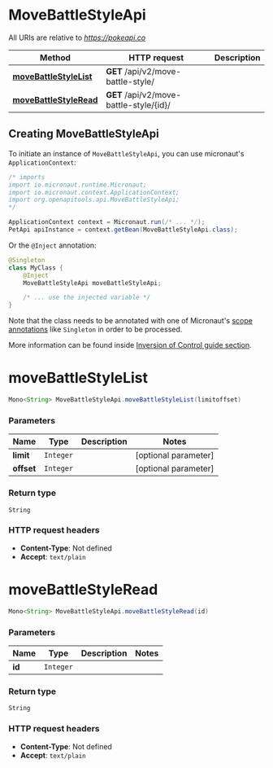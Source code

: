 # MoveBattleStyleApi

All URIs are relative to *https://pokeapi.co*

| Method | HTTP request | Description |
|------------- | ------------- | -------------|
| [**moveBattleStyleList**](MoveBattleStyleApi.md#moveBattleStyleList) | **GET** /api/v2/move-battle-style/ |  |
| [**moveBattleStyleRead**](MoveBattleStyleApi.md#moveBattleStyleRead) | **GET** /api/v2/move-battle-style/{id}/ |  |


## Creating MoveBattleStyleApi

To initiate an instance of `MoveBattleStyleApi`, you can use micronaut's `ApplicationContext`:
```java
/* imports
import io.micronaut.runtime.Micronaut;
import io.micronaut.context.ApplicationContext;
import org.openapitools.api.MoveBattleStyleApi;
*/

ApplicationContext context = Micronaut.run(/* ... */);
PetApi apiInstance = context.getBean(MoveBattleStyleApi.class);
```

Or the `@Inject` annotation:
```java
@Singleton
class MyClass {
    @Inject
    MoveBattleStyleApi moveBattleStyleApi;

    /* ... use the injected variable */
}
```
Note that the class needs to be annotated with one of Micronaut's [scope annotations](https://docs.micronaut.io/latest/guide/#scopes) like `Singleton` in order to be processed.

More information can be found inside [Inversion of Control guide section](https://docs.micronaut.io/latest/guide/#ioc).

<a id="moveBattleStyleList"></a>
# **moveBattleStyleList**
```java
Mono<String> MoveBattleStyleApi.moveBattleStyleList(limitoffset)
```



### Parameters
| Name | Type | Description  | Notes |
|------------- | ------------- | ------------- | -------------|
| **limit** | `Integer`|  | [optional parameter] |
| **offset** | `Integer`|  | [optional parameter] |


### Return type
`String`



### HTTP request headers
 - **Content-Type**: Not defined
 - **Accept**: `text/plain`

<a id="moveBattleStyleRead"></a>
# **moveBattleStyleRead**
```java
Mono<String> MoveBattleStyleApi.moveBattleStyleRead(id)
```



### Parameters
| Name | Type | Description  | Notes |
|------------- | ------------- | ------------- | -------------|
| **id** | `Integer`|  | |


### Return type
`String`



### HTTP request headers
 - **Content-Type**: Not defined
 - **Accept**: `text/plain`

